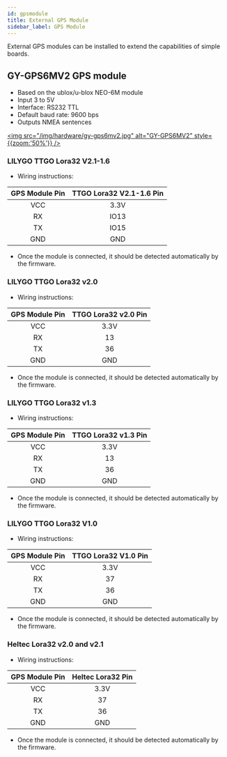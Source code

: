 ```yaml
---
id: gpsmodule
title: External GPS Module
sidebar_label: GPS Module
---
```


External GPS modules can be installed to extend the capabilities of simple boards.

## GY-GPS6MV2 GPS module
- Based on the ublox/u-blox NEO-6M module
- Input 3 to 5V
- Interface: RS232 TTL
- Default baud rate: 9600 bps
- Outputs NMEA sentences

[<img src="/img/hardware/gy-gps6mv2.jpg" alt="GY-GPS6MV2" style={{zoom:'50%'}} />](/img/hardware/gy-gps6mv2.jpg)


### LILYGO TTGO Lora32 V2.1-1.6

- Wiring instructions:

| GPS Module Pin | TTGO Lora32 V2.1-1.6 Pin |
| :-----: | :---------------: |
| VCC | 3.3V |
| RX | IO13 |
| TX | IO15  |
| GND | GND |

- Once the module is connected, it should be detected automatically by the firmware.

### LILYGO TTGO Lora32 v2.0

- Wiring instructions:

| GPS Module Pin | TTGO Lora32 v2.0 Pin |
| :-----: | :---------------: |
| VCC | 3.3V |
| RX | 13 |
| TX | 36  |
| GND | GND |

- Once the module is connected, it should be detected automatically by the firmware.

### LILYGO TTGO Lora32 v1.3

- Wiring instructions:

| GPS Module Pin | TTGO Lora32 v1.3 Pin|
| :-----: | :---------------: |
| VCC | 3.3V |
| RX | 13 |
| TX | 36  |
| GND | GND |

- Once the module is connected, it should be detected automatically by the firmware.

### LILYGO TTGO Lora32 V1.0

- Wiring instructions:

| GPS Module Pin | TTGO Lora32 V1.0 Pin|
| :-----: | :---------------: |
| VCC | 3.3V |
| RX | 37 |
| TX | 36  |
| GND | GND |

- Once the module is connected, it should be detected automatically by the firmware.

### Heltec Lora32 v2.0 and v2.1

- Wiring instructions:

| GPS Module Pin | Heltec Lora32 Pin|
| :-----: | :---------------: |
| VCC | 3.3V |
| RX | 37 |
| TX | 36  |
| GND | GND |

- Once the module is connected, it should be detected automatically by the firmware.



